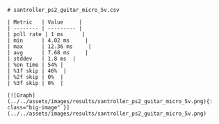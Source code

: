 
    # santroller_ps2_guitar_micro_5v.csv

    | Metric   | Value     |
    | -------- | --------- |
    | poll rate | 1 ms      |
    | min      | 4.02 ms     |
    | max      | 12.36 ms     |
    | avg      | 7.68 ms     |
    | stddev   | 1.8 ms  |
    | %on time | 54% |
    | %1f skip | 46%  |
    | %2f skip | 0%  |
    | %3f skip | 0%  |

    [![Graph](../../assets/images/results/santroller_ps2_guitar_micro_5v.png){: class="big-image" }](../../assets/images/results/santroller_ps2_guitar_micro_5v.png)

    